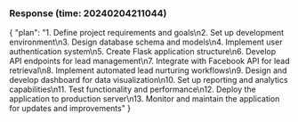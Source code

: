 ### Response (time: 20240204211044)

{
  "plan": "1. Define project requirements and goals\n2. Set up development environment\n3. Design database schema and models\n4. Implement user authentication system\n5. Create Flask application structure\n6. Develop API endpoints for lead management\n7. Integrate with Facebook API for lead retrieval\n8. Implement automated lead nurturing workflows\n9. Design and develop dashboard for data visualization\n10. Set up reporting and analytics capabilities\n11. Test functionality and performance\n12. Deploy the application to production server\n13. Monitor and maintain the application for updates and improvements"
}